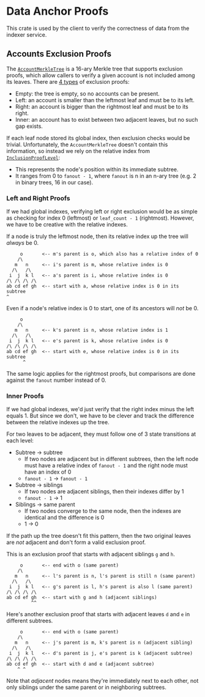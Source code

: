 # Data Anchor Proofs

This crate is used by the client to verify the correctness of data from the indexer service.

## Accounts Exclusion Proofs

The [`AccountMerkleTree`](https://github.com/nitro-svm/data-anchor/blob/main/crates/proofs/src/accounts_delta_hash/account_merkle_tree/tree.rs#L33-L38)
is a 16-ary Merkle tree that supports exclusion proofs, which allow callers to verify a given account is not included among its leaves.
There are [4 types](https://github.com/nitro-svm/data-anchor/blob/main/crates/proofs/src/accounts_delta_hash/exclusion/proof.rs#L12-L20) of exclusion proofs:

- Empty: the tree is empty, so no accounts can be present.
- Left: an account is smaller than the leftmost leaf and must be to its left.
- Right: an account is bigger than the rightmost leaf and must be to its right.
- Inner: an account has to exist between two adjacent leaves, but no such gap exists.

If each leaf node stored its global index, then exclusion checks would be trivial. Unfortunately, the `AccountMerkleTree` doesn't contain this information,
so instead we rely on the relative index from [`InclusionProofLevel`](https://github.com/nitro-svm/data-anchor/blob/dcc09b5e8a16e5a287882ccd4126e8cfb82afc23/crates/proofs/src/accounts_delta_hash/inclusion.rs#L11-L18):

- This represents the node's position within its immediate subtree.
- It ranges from 0 to `fanout - 1`, where `fanout` is n in an n-ary tree (e.g. 2 in binary trees, 16 in our case).

### Left and Right Proofs

If we had global indexes, verifying left or right exclusion would be as simple as checking for index 0 (leftmost)
or `leaf_count - 1` (rightmost). However, we have to be creative with the relative indexes.

If a node is truly the leftmost node, then its relative index up the tree will _always_ be 0.

```
     o       <-- m's parent is o, which also has a relative index of 0
    /\
   m   n     <-- i's parent is m, whose relative index is 0
  /\   /\
 i  j  k l   <-- a's parent is i, whose relative index is 0
/\ /\ /\ /\
ab cd ef gh  <-- start with a, whose relative index is 0 in its subtree
^
```

Even if a node's relative index is 0 to start, one of its ancestors will _not_ be 0.

```
     o
    /\
   m   n     <-- k's parent is n, whose relative index is 1
  /\   /\
 i  j  k l   <-- e's parent is k, whose relative index is 0
/\ /\ /\ /\
ab cd ef gh  <-- start with e, whose relative index is 0 in its subtree
      ^
```

The same logic applies for the rightmost proofs, but comparisons are done against the `fanout` number instead of 0.

### Inner Proofs

If we had global indexes, we'd just verify that the right index minus the left equals 1.
But since we don't, we have to be clever and track the difference between the relative indexes up the tree.

For two leaves to be adjacent, they must follow one of 3 state transitions at each level:

- Subtree -> subtree
  - If two nodes are adjacent but in different subtrees, then the left node must have a relative index of `fanout - 1`
    and the right node must have an index of 0
  - `fanout - 1` -> `fanout - 1`
- Subtree -> siblings
  - If two nodes are adjacent siblings, then their indexes differ by 1
  - `fanout - 1` -> 1
- Siblings -> same parent
  - If two nodes converge to the same node, then the indexes are identical and the difference is 0
  - 1 -> 0

If the path up the tree doesn't fit this pattern, then the two original leaves are _not_ adjacent and don't form a valid exclusion proof.

This is an exclusion proof that starts with adjacent siblings `g` and `h`.

```
     o       <-- end with o (same parent)
    /\
   m   n     <-- l's parent is n, l's parent is still n (same parent)
  /\   /\
 i  j  k l   <-- g's parent is l, h's parent is also l (same parent)
/\ /\ /\ /\
ab cd ef gh  <-- start with g and h (adjacent siblings)
         ^^
```

Here's another exclusion proof that starts with adjacent leaves `d` and `e` in different subtrees.

```
     o       <-- end with o (same parent)
    /\
   m   n     <-- j's parent is m, k's parent is n (adjacent sibling)
  /\   /\
 i  j  k l   <-- d's parent is j, e's parent is k (adjacent subtree)
/\ /\ /\ /\
ab cd ef gh  <-- start with d and e (adjacent subtree)
    ^ ^
```

Note that _adjacent_ nodes means they're immediately next to each other, not only siblings under the same parent or in neighboring subtrees.
